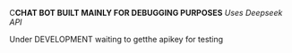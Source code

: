 C**CHAT BOT BUILT MAINLY FOR DEBUGGING PURPOSES**
  *Uses Deepseek API*


Under DEVELOPMENT
waiting to getthe apikey for testing
